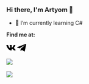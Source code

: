 ### Hi there, I'm Artyom 👋

- 🌱 I’m currently learning C#

**Find me at:**

[![vk](https://github.com/alowu/alowu/blob/main/icons/vk.png)](https://vk.com/kwesa)
[![telegram](https://github.com/alowu/alowu/blob/main/icons/telegram.png)](https://t.me/deddrugs)

<a href="https://github.com/PyFaNNy"><img src="https://github-readme-stats.vercel.app/api?username=PyFaNNy&hide=false&count_private=true&title_color=00A86B&text_color=00A86B&icon_color=00A86B&hide_border=false&show_icons=true"/></a>

<a href="https://github.com/PyFaNNy"><img src="https://github-readme-streak-stats.herokuapp.com/?user=PyFaNNy&stroke=00A86B&ring=0891b2&fire=0891b2&currStreakNum=00A86B&currStreakLabel=0891b2&sideNums=00A86B&sideLabels=00A86B&dates=00A86B&hide_border=true" /></a>
